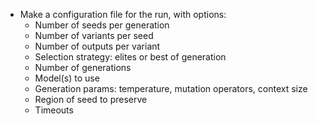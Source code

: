 * Make a configuration file for the run, with options:
    * Number of seeds per generation
    * Number of variants per seed
    * Number of outputs per variant
    * Selection strategy: elites or best of generation
    * Number of generations
    * Model(s) to use
    * Generation params: temperature, mutation operators, context size
    * Region of seed to preserve
    * Timeouts
